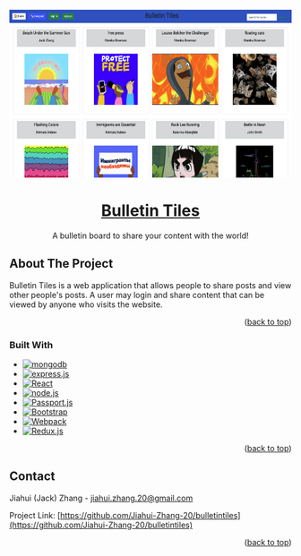 <div id="top"></div>
<!--
*** Thanks for checking out the Best-README-Template. If you have a suggestion
*** that would make this better, please fork the repo and create a pull request
*** or simply open an issue with the tag "enhancement".
*** Don't forget to give the project a star!
*** Thanks again! Now go create something AMAZING! :D
-->



<!-- PROJECT SHIELDS -->
<!--
*** I'm using markdown "reference style" links for readability.
*** Reference links are enclosed in brackets [ ] instead of parentheses ( ).
*** See the bottom of this document for the declaration of the reference variables
*** for contributors-url, forks-url, etc. This is an optional, concise syntax you may use.
*** https://www.markdownguide.org/basic-syntax/#reference-style-links
-->
<!-- [![Contributors][contributors-shield]][contributors-url]
[![Forks][forks-shield]][forks-url]
[![Stargazers][stars-shield]][stars-url]
[![Issues][issues-shield]][issues-url]
[![MIT License][license-shield]][license-url]
[![LinkedIn][linkedin-shield]][linkedin-url] -->



<!-- PROJECT LOGO -->
<br />
<div align="center">
  <a href="https://github.com/Jiahui-Zhang-20/bulletintiles">
    <img src="img/BulletinTilesLandingPage.png" width="600" height="300">
  </a>

  <a href="https://bulletintiles.onrender.com/"><h1 align="center">Bulletin Tiles</h1></a>

  <p align="center">
    A bulletin board to share your content with the world!
  </p>
</div>

<!-- ABOUT THE PROJECT -->
## About The Project

Bulletin Tiles is a web application that allows people to share posts and view other people's posts. A user may login and share content that can be viewed by anyone who visits the website. 

<p align="right">(<a href="#top">back to top</a>)</p>



### Built With
* <a href="https://www.mongodb.com/">
	<img src=https://webimages.mongodb.com/_com_assets/cms/kuyjf3vea2hg34taa-horizontal_default_slate_blue.svg?auto=format%252Ccompress alt="mongodb" height="30"/>
  </a>
* <a href="https://expressjs.com/">
	<img src=https://expressjs.com/images/express-facebook-share.png alt="express.js" height="30"/>
  </a>
* [![React][React.js]][React-url]
* <a href="https://nodejs.org/en/">
	<img src=	https://nodejs.org/static/images/logo.svg alt="node.js" height="40"/>
  </a>
* <a href="https://www.passportjs.org/">
	<img src=https://avatars.githubusercontent.com/u/1160530?s=280&v=4 alt="Passport.js" height="50"/>
  </a>
* [![Bootstrap][Bootstrap.com]][Bootstrap-url]
* <a href="https://webpack.js.org/">
	<img src=https://webpack.js.org/site-logo.1fcab817090e78435061.svg alt="Webpack" width="100"/>
  </a>
* <a href="https://redux.js.org/">
	<img src=https://d33wubrfki0l68.cloudfront.net/0834d0215db51e91525a25acf97433051f280f2f/c30f5/img/redux.svg alt="Redux.js" height="50"/>
  </a>

<p align="right">(<a href="#top">back to top</a>)</p>

<!-- CONTACT -->
## Contact

Jiahui (Jack) Zhang - jiahui.zhang.20@gmail.com

Project Link: [https://github.com/Jiahui-Zhang-20/bulletintiles](https://github.com/Jiahui-Zhang-20/bulletintiles)

<p align="right">(<a href="#top">back to top</a>)</p>


<!-- MARKDOWN LINKS & IMAGES -->
<!-- https://www.markdownguide.org/basic-syntax/#reference-style-links -->
[React.js]: https://img.shields.io/badge/React-20232A?style=for-the-badge&logo=react&logoColor=61DAFB
[React-url]: https://reactjs.org/
[Bootstrap.com]: https://img.shields.io/badge/Bootstrap-563D7C?style=for-the-badge&logo=bootstrap&logoColor=white
[Bootstrap-url]: https://getbootstrap.com
